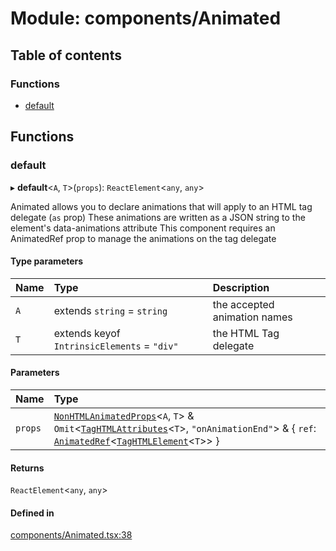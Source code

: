 # Module: components/Animated

## Table of contents

### Functions

- [default](../wiki/components.Animated#default)

## Functions

### default

▸ **default**<`A`, `T`\>(`props`): `ReactElement`<`any`, `any`\>

Animated allows you to declare animations that will apply to an HTML tag delegate (`as` prop)
These animations are written as a JSON string to the element's data-animations attribute
This component requires an AnimatedRef prop to manage the animations on the tag delegate

#### Type parameters

| Name | Type | Description |
| :------ | :------ | :------ |
| `A` | extends `string` = `string` | the accepted animation names |
| `T` | extends keyof `IntrinsicElements` = ``"div"`` | the HTML Tag delegate |

#### Parameters

| Name | Type |
| :------ | :------ |
| `props` | [`NonHTMLAnimatedProps`](../wiki/components.common.NonHTMLAnimatedProps)<`A`, `T`\> & `Omit`<[`TagHTMLAttributes`](../wiki/components.common#taghtmlattributes)<`T`\>, ``"onAnimationEnd"``\> & { `ref`: [`AnimatedRef`](../wiki/hooks.useAnimatedRef.AnimatedRef)<[`TagHTMLElement`](../wiki/components.common#taghtmlelement)<`T`\>\>  } |

#### Returns

`ReactElement`<`any`, `any`\>

#### Defined in

[components/Animated.tsx:38](https://github.com/tristanjohnson849/react-controlled-animations/blob/2b16b7f/src/components/Animated.tsx#L38)
